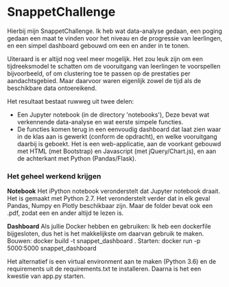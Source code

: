 # SnappetChallenge

Hierbij mijn SnappetChallenge. Ik heb wat data-analyse gedaan, een poging gedaan een maat te vinden voor het niveau en de progressie van leerlingen, en een simpel dashboard gebouwd om een en ander in te tonen.

Uiteraard is er altijd nog veel meer mogelijk. Het zou leuk zijn om een tijdreeksmodel te schatten om de vooruitgang van leerlingen te voorspellen bijvoorbeeld, of om clustering toe te passen op de prestaties per aandachtsgebied. Maar daarvoor waren eigenlijk zowel de tijd als de beschikbare data ontoereikend.

Het resultaat bestaat ruwweg uit twee delen:

- Een Jupyter notebook (in de directory 'notebooks'), Deze bevat wat verkennende data-analyse en wat eerste simpele functies. 
- De functies komen terug in een eenvoudig dashboard dat laat zien waar in de klas aan is gewerkt (conform de opdracht), en welke vooruitgang daarbij is geboekt. Het is een web-applicatie, aan de voorkant gebouwd met HTML (met Bootstrap) en Javascript (met jQuery/Chart.js), en aan de achterkant met Python (Pandas/Flask).

### Het geheel werkend krijgen
**Notebook**
Het iPython notebook veronderstelt dat Jupyter notebook draait. Het is gemaakt met Python 2.7. Het veronderstelt verder dat in elk geval Pandas, Numpy en Plotly beschikbaar zijn. Maar de folder bevat ook een .pdf, zodat een en ander altijd te lezen is.

**Dashboard**
Als jullie Docker hebben en gebruiken: Ik heb een dockerfile bijgesloten, dus het is het makkelijkste om daarvan gebruik te maken.
Bouwen: docker build -t snappet_dashboard .
Starten: docker run -p 5000:5000 snappet_dashboard

Het alternatief is een virtual environment aan te maken (Python 3.6) en de requirements uit de requirements.txt te installeren. Daarna is het een kwestie van app.py starten.
